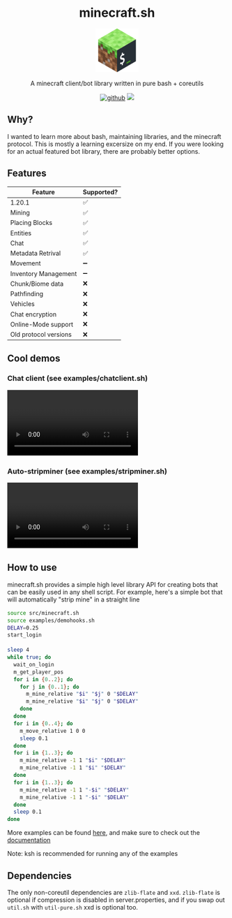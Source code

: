 <h1 align="center">minecraft.sh</h1>
<p align="center"><img src="./assets/logo.png" alt="logo" height="100"></p>
<p align="center">A minecraft client/bot library written in pure bash + coreutils</p>
<div align="center">
  <a href="https://github.com/CoolElectronics/minecraft.sh"><img alt="github" src="https://img.shields.io/badge/github-coolelectronics/minecraft.sh?style=for-the-badge&labelColor=555555&logo=github" height="20"></a>
  <img src="https://img.shields.io/github/stars/CoolElectronics/minecraft.sh" />
</div>

## Why?
I wanted to learn more about bash, maintaining libraries, and the minecraft protocol. This is mostly a learning excersize on my end.
If you were looking for an actual featured bot library, there are probably better options.

## Features

| Feature              | Supported?           |
| -------------------- | -------------------- |
| 1.20.1               | :white_check_mark:   |
| Mining               | :white_check_mark:   |
| Placing Blocks       | :white_check_mark:   |
| Entities             | :white_check_mark:   |
| Chat                 | :white_check_mark:   |
| Metadata Retrival    | :white_check_mark:   |
| Movement             | :heavy_minus_sign:   |
| Inventory Management | :heavy_minus_sign:   |
| Chunk/Biome data     | :x:                  |
| Pathfinding          | :x:                  |
| Vehicles             | :x:                  |
| Chat encryption      | :x:                  |
| Online-Mode support  | :x:                  |
| Old protocol versions| :x:                  |

## Cool demos

### Chat client (see examples/chatclient.sh)
![](assets/chatclient.mp4)
### Auto-stripminer (see examples/stripminer.sh)
![](assets/stripminer.mp4)

## How to use
minecraft.sh provides a simple high level library API for creating bots that can be easily used in any shell script. For example, here's a simple bot that will automatically "strip mine" in a straight line

```bash
source src/minecraft.sh
source examples/demohooks.sh
DELAY=0.25
start_login

sleep 4
while true; do
  wait_on_login
  m_get_player_pos
  for i in {0..2}; do
    for j in {0..1}; do
      m_mine_relative "$i" "$j" 0 "$DELAY"
      m_mine_relative "$i" "$j" 0 "$DELAY"
    done
  done
  for i in {0..4}; do
    m_move_relative 1 0 0
    sleep 0.1
  done
  for i in {1..3}; do
    m_mine_relative -1 1 "$i" "$DELAY"
    m_mine_relative -1 1 "$i" "$DELAY"
  done
  for i in {1..3}; do
    m_mine_relative -1 1 "-$i" "$DELAY"
    m_mine_relative -1 1 "-$i" "$DELAY"
  done
  sleep 0.1
done
```

More examples can be found [here](./examples), and make sure to check out the [documentation](./docs.md)

Note: ksh is recommended for running any of the examples

## Dependencies
The only non-coreutil dependencies are `zlib-flate` and `xxd`.
`zlib-flate` is optional if compression is disabled in server.properties, and if you swap out `util.sh` with `util-pure.sh` xxd is optional too.

